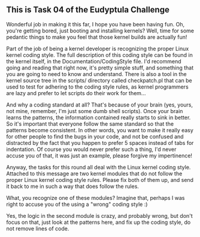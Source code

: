 This is Task 04 of the Eudyptula Challenge
------------------------------------------

Wonderful job in making it this far, I hope you have been having fun.
Oh, you're getting bored, just booting and installing kernels?  Well,
time for some pedantic things to make you feel that those kernel builds
are actually fun!

Part of the job of being a kernel developer is recognizing the proper
Linux kernel coding style.  The full description of this coding style
can be found in the kernel itself, in the Documentation/CodingStyle
file.  I'd recommend going and reading that right now, it's pretty
simple stuff, and something that you are going to need to know and
understand.  There is also a tool in the kernel source tree in the
scripts/ directory called checkpatch.pl that can be used to test for
adhering to the coding style rules, as kernel programmers are lazy and
prefer to let scripts do their work for them...

And why a coding standard at all?  That's because of your brain (yes,
yours, not mine, remember, I'm just some dumb shell scripts).  Once your
brain learns the patterns, the information contained really starts to
sink in better.  So it's important that everyone follow the same
standard so that the patterns become consistent.  In other words, you
want to make it really easy for other people to find the bugs in your
code, and not be confused and distracted by the fact that you happen to
prefer 5 spaces instead of tabs for indentation.  Of course you would
never prefer such a thing, I'd never accuse you of that, it was just an
example, please forgive my impertinence!

Anyway, the tasks for this round all deal with the Linux kernel coding
style.  Attached to this message are two kernel modules that do not
follow the proper Linux kernel coding style rules.  Please fix both of
them up, and send it back to me in such a way that does follow the
rules.

What, you recognize one of these modules?  Imagine that, perhaps I was
right to accuse you of the using a "wrong" coding style :)

Yes, the logic in the second module is crazy, and probably wrong, but
don't focus on that, just look at the patterns here, and fix up the
coding style, do not remove lines of code.
